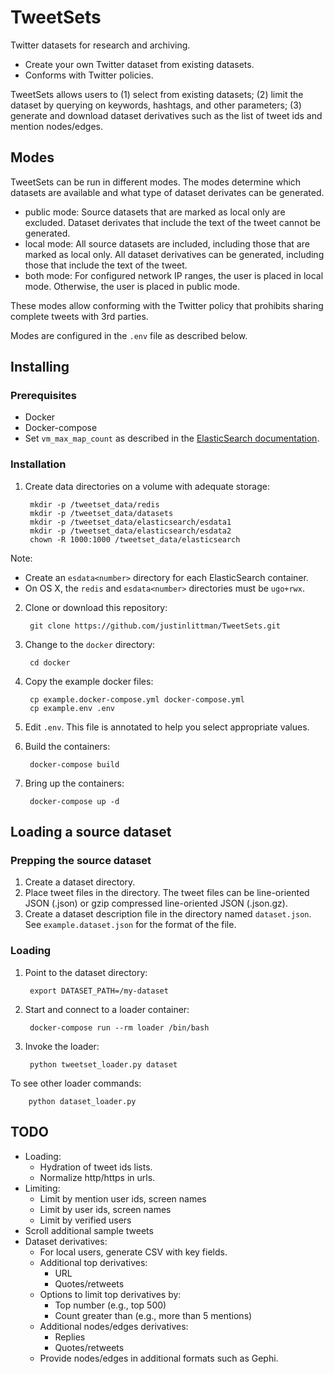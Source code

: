 # TweetSets
Twitter datasets for research and archiving.

* Create your own Twitter dataset from existing datasets.
* Conforms with Twitter policies.

TweetSets allows users to (1) select from existing datasets; (2) limit the dataset by querying on keywords, hashtags, 
and other parameters; (3) generate and download dataset derivatives such as the list of tweet ids and mention nodes/edges.

## Modes
TweetSets can be run in different modes. The modes determine which datasets are available and what type of dataset
derivates can be generated.

* public mode: Source datasets that are marked as local only are excluded. Dataset derivates that include the text of the
tweet cannot be generated.
* local mode: All source datasets are included, including those that are marked as local only. All dataset derivatives 
can be generated, including those that include the text of the tweet.
* both mode: For configured network IP ranges, the user is placed in local mode. Otherwise, the user is placed in public
mode.

These modes allow conforming with the Twitter policy that prohibits sharing complete tweets with 3rd parties.

Modes are configured in the `.env` file as described below.

## Installing
### Prerequisites
* Docker
* Docker-compose
* Set `vm_max_map_count` as described in the [ElasticSearch documentation](https://www.elastic.co/guide/en/elasticsearch/reference/current/docker.html).

### Installation
1. Create data directories on a volume with adequate storage:

        mkdir -p /tweetset_data/redis
        mkdir -p /tweetset_data/datasets
        mkdir -p /tweetset_data/elasticsearch/esdata1
        mkdir -p /tweetset_data/elasticsearch/esdata2
        chown -R 1000:1000 /tweetset_data/elasticsearch

Note:
* Create an `esdata<number>` directory for each ElasticSearch container.
* On OS X, the `redis` and `esdata<number>` directories must be `ugo+rwx`.
2. Clone or download this repository:

        git clone https://github.com/justinlittman/TweetSets.git
        
3. Change to the `docker` directory:
   
        cd docker
4. Copy the example docker files:

        cp example.docker-compose.yml docker-compose.yml
        cp example.env .env

5. Edit `.env`. This file is annotated to help you select appropriate values.
6. Build the containers:

        docker-compose build
7. Bring up the containers:

        docker-compose up -d

## Loading a source dataset
### Prepping the source dataset
1. Create a dataset directory.
2. Place tweet files in the directory. The tweet files can be line-oriented JSON (.json) or gzip compressed
line-oriented JSON (.json.gz).
3. Create a dataset description file in the directory named `dataset.json`. See `example.dataset.json` for
the format of the file.

### Loading
1. Point to the dataset directory:

        export DATASET_PATH=/my-dataset
2. Start and connect to a loader container:

        docker-compose run --rm loader /bin/bash
3. Invoke the loader:

        python tweetset_loader.py dataset
    
To see other loader commands:

        python dataset_loader.py

## TODO
* Loading:
  * Hydration of tweet ids lists.
  * Normalize http/https in urls.
* Limiting:
  * Limit by mention user ids, screen names
  * Limit by user ids, screen names
  * Limit by verified users
* Scroll additional sample tweets
* Dataset derivatives:
  * For local users, generate CSV with key fields.
  * Additional top derivatives:
    * URL
    * Quotes/retweets
  * Options to limit top derivatives by:
    * Top number (e.g., top 500)
    * Count greater than (e.g., more than 5 mentions)
  * Additional nodes/edges derivatives:
    * Replies
    * Quotes/retweets
  * Provide nodes/edges in additional formats such as Gephi.
